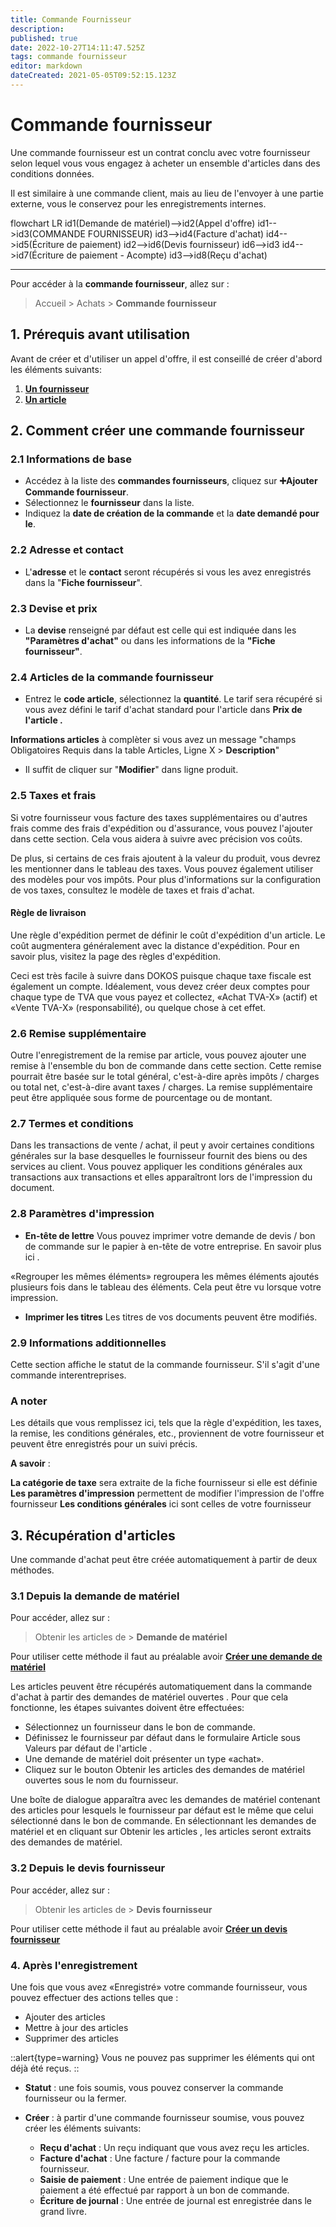 ```yaml
---
title: Commande Fournisseur
description: 
published: true
date: 2022-10-27T14:11:47.525Z
tags: commande fournisseur
editor: markdown
dateCreated: 2021-05-05T09:52:15.123Z
---
```


# Commande fournisseur
Une commande fournisseur est un contrat conclu avec votre fournisseur selon lequel vous vous engagez à acheter un ensemble d'articles dans des conditions données.

Il est similaire à une commande client, mais au lieu de l'envoyer à une partie externe, vous le conservez pour les enregistrements internes.

<mermaid>
flowchart LR
	id1(Demande de matériel)-->id2(Appel d'offre)
  id1-->id3(COMMANDE FOURNISSEUR)
  id3-->id4(Facture d'achat)
  id4-->id5(Écriture de paiement)
  id2-->id6(Devis fournisseur)
  id6-->id3
  id4-->id7(Écriture de paiement - Acompte)
  id3-->id8(Reçu d'achat)
</mermaid>

---

Pour accéder à la **commande fournisseur**, allez sur :

> Accueil > Achats > **Commande fournisseur**

## 1. Prérequis avant utilisation

Avant de créer et d'utiliser un appel d'offre, il est conseillé de créer d'abord les éléments suivants:

1. **[Un fournisseur](/achats/supplier)**
2. **[Un article](/stocks/item)**

## 2. Comment créer une commande fournisseur

### 2.1 Informations de base
- Accédez à la liste des **commandes fournisseurs**, cliquez sur **:heavy_plus_sign:Ajouter Commande fournisseur**.
- Sélectionnez le **fournisseur** dans la liste.
- Indiquez la **date de création de la commande** et la **date demandé pour le**.

### 2.2 Adresse et contact

- L'**adresse** et le **contact** seront récupérés si vous les avez enregistrés dans la "**Fiche fournisseur**".

### 2.3 Devise et prix

- La **devise** renseigné par défaut est celle qui est indiquée dans les **"Paramètres d'achat"** ou dans les informations de la **"Fiche fournisseur"**.

### 2.4 Articles de la commande fournisseur

- Entrez le **code article**, sélectionnez la **quantité**. Le tarif sera récupéré si vous avez défini le tarif d'achat standard pour l'article dans **Prix de l'article .**

**Informations articles** à complèter si vous avez un message "champs Obligatoires Requis dans la table Articles, Ligne X > **Description**"

- Il suffit de cliquer sur "**Modifier**" dans ligne produit.

### 2.5 Taxes et frais

Si votre fournisseur vous facture des taxes supplémentaires ou d'autres frais comme des frais d'expédition ou d'assurance, vous pouvez l'ajouter dans cette section. Cela vous aidera à suivre avec précision vos coûts.

De plus, si certains de ces frais ajoutent à la valeur du produit, vous devrez les mentionner dans le tableau des taxes. Vous pouvez également utiliser des modèles pour vos impôts. Pour plus d'informations sur la configuration de vos taxes, consultez le modèle de taxes et frais d'achat.

#### **Règle de livraison** 

Une règle d'expédition permet de définir le coût d'expédition d'un article. Le coût augmentera généralement avec la distance d'expédition. Pour en savoir plus, visitez la page des règles d'expédition.

Ceci est très facile à suivre dans DOKOS puisque chaque taxe fiscale est également un compte. Idéalement, vous devez créer deux comptes pour chaque type de TVA que vous payez et collectez, «Achat TVA-X» (actif) et «Vente TVA-X» (responsabilité), ou quelque chose à cet effet.

### 2.6 Remise supplémentaire

Outre l'enregistrement de la remise par article, vous pouvez ajouter une remise à l'ensemble du bon de commande dans cette section. Cette remise pourrait être basée sur le total général, c'est-à-dire après impôts / charges ou total net, c'est-à-dire avant taxes / charges. La remise supplémentaire peut être appliquée sous forme de pourcentage ou de montant.

### 2.7 Termes et conditions

Dans les transactions de vente / achat, il peut y avoir certaines conditions générales sur la base desquelles le fournisseur fournit des biens ou des services au client. Vous pouvez appliquer les conditions générales aux transactions aux transactions et elles apparaîtront lors de l'impression du document.

### 2.8 Paramètres d'impression

- **En-tête de lettre**
Vous pouvez imprimer votre demande de devis / bon de commande sur le papier à en-tête de votre entreprise. En savoir plus ici .

«Regrouper les mêmes éléments» regroupera les mêmes éléments ajoutés plusieurs fois dans le tableau des éléments. Cela peut être vu lorsque votre impression.

- **Imprimer les titres** 
Les titres de vos documents peuvent être modifiés.

### 2.9 Informations additionnelles

Cette section affiche le statut de la commande fournisseur. S'il s'agit d'une commande interentreprises.

### A noter

Les détails que vous remplissez ici, tels que la règle d'expédition, les taxes, la remise, les conditions générales, etc., proviennent de votre fournisseur et peuvent être enregistrés pour un suivi précis.

**A savoir** :

**La catégorie de taxe** sera extraite de la fiche fournisseur si elle est définie
**Les paramètres d'impression** permettent de modifier l'impression de l'offre fournisseur
**Les conditions générales** ici sont celles de votre fournisseur

## 3. Récupération d'articles

Une commande d'achat peut être créée automatiquement à partir de deux méthodes.

### 3.1 Depuis la demande de matériel

Pour accéder, allez sur :
> Obtenir les articles de > **Demande de matériel**

Pour utiliser cette méthode il faut au préalable avoir **[Créer une demande de matériel](/stocks/material-request)**

Les articles peuvent être récupérés automatiquement dans la commande d'achat à partir des demandes de matériel ouvertes . Pour que cela fonctionne, les étapes suivantes doivent être effectuées:

- Sélectionnez un fournisseur dans le bon de commande.
- Définissez le fournisseur par défaut dans le formulaire Article sous Valeurs par défaut de l'article .
- Une demande de matériel doit présenter un type «achat».
- Cliquez sur le bouton Obtenir les articles des demandes de matériel ouvertes sous le nom du fournisseur. 

Une boîte de dialogue apparaîtra avec les demandes de matériel contenant des articles pour lesquels le fournisseur par défaut est le même que celui sélectionné dans le bon de commande. En sélectionnant les demandes de matériel et en cliquant sur Obtenir les articles , les articles seront extraits des demandes de matériel.

### 3.2 Depuis le devis fournisseur

Pour accéder, allez sur :
> Obtenir les articles de > **Devis fournisseur**

Pour utiliser cette méthode il faut au préalable avoir **[Créer un devis fournisseur](/achats/order-supplier)**

### 4. Après l'enregistrement

Une fois que vous avez «Enregistré» votre commande fournisseur, vous pouvez effectuer des actions telles que :

-	Ajouter des articles
- Mettre à jour des articles
- Supprimer des articles 

::alert{type=warning}
Vous ne pouvez pas supprimer les éléments qui ont déjà été reçus.
::

- **Statut** : une fois soumis, vous pouvez conserver la commande fournisseur ou la fermer.

- **Créer** : à partir d'une commande fournisseur soumise, vous pouvez créer les éléments suivants:

	- **Reçu d'achat** : Un reçu indiquant que vous avez reçu les articles.
	- **Facture d'achat** : Une facture / facture pour la commande fournisseur.
	- **Saisie de paiement** : Une entrée de paiement indique que le paiement 	a été effectué par rapport à un bon de commande.
	- 	**Écriture de journal** : Une entrée de journal est enregistrée dans le 	grand livre.